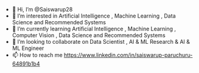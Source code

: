 - 👋 Hi, I’m @Saiswarup28
- 👀 I’m interested in Artificial Intelligence , Machine Learning , Data Science and Recommended Systems
- 🌱 I’m currently learning Artificial Intelligence , Machine Learning , Computer Vision , Data Science and Recommended Systems
- 💞️ I’m looking to collaborate on Data Scientist , AI & ML Research & AI & ML Engineer
- 📫 How to reach me https://www.linkedin.com/in/saiswarup-paruchuru-64891b1b4

<!---
Saiswarup28/Saiswarup28 is a ✨ special ✨ repository because its `README.md` (this file) appears on your GitHub profile.
You can click the Preview link to take a look at your changes.
--->
